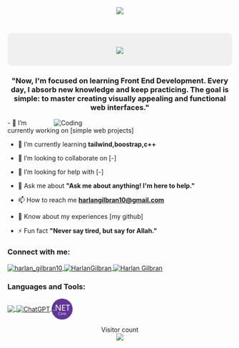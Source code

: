 <p align="center">
  <img src="https://profile-counter.glitch.me/HarlanGilbran/count.svg" />
</p>

<h1 align="center" style="background-color:#f0f0f0;padding:20px;border-radius:10px;">
    <img src="https://readme-typing-svg.herokuapp.com/?font=Righteous&size=35&center=true&vCenter=true&width=500&height=70&duration=4000&lines=Hi+There!+👋;+I'm+Harlan+Gilbran!;" />
</h1>

<h3 align="center">"Now, I'm focused on learning Front End Development. Every day, I absorb new knowledge and keep practicing. The goal is simple: to master creating visually appealing and functional web interfaces."</h3>
<img align="right" alt="Coding" width="400" src="https://i.pinimg.com/originals/54/e3/7d/54e37d8074ebcde1d96c77d7b2a7f310.gif">
- 🔭 I’m currently working on [simple web projects]

- 🌱 I’m currently learning **tailwind,boostrap,c++**

- 👯 I’m looking to collaborate on [-]

- 🤝 I’m looking for help with [-]

- 💬 Ask me about **"Ask me about anything! I'm here to help."**

- 📫 How to reach me **harlangilbran10@gmail.com**

- 📄 Know about my experiences [my github]

- ⚡ Fun fact **"Never say tired, but say for Allah."**

<h3 align="left">Connect with me:</h3>

<p align="left">
    <a href="https://instagram.com/harlan_gilbran10" target="_blank" rel="noreferrer">
        <img align="center" src="https://raw.githubusercontent.com/rahuldkjain/github-profile-readme-generator/master/src/images/icons/Social/instagram.svg" alt="harlan_gilbran10" height="40" width="40" />
    </a>
    <a href="https://github.com/HarlanGilbran" target="_blank" rel="noreferrer">
        <img align="center" src="https://skillicons.dev/icons?i=github" alt="HarlanGilbran" height="40" width="40" />
    </a>
    <a href="https://www.linkedin.com/in/harlan-gilbran-b40a41317/" target="_blank" rel="noreferrer">
        <img align="center" src="https://skillicons.dev/icons?i=linkedin" alt="Harlan Gilbran" height="40 width="40" />
    </a>
</p>


<h3 align="left">Languages and Tools:</h3>
<p align="left">
 <a href="https://skillicons.dev">
    <img src="https://skillicons.dev/icons?i=html,css,js,cpp,mysql,php,tailwind,nodejs,git,github,bootstrap,vscode width="45" height="47" style="vertical-align: middle;" />
  </a>
  <a href="https://www.openai.com/">
    <img src="https://upload.wikimedia.org/wikipedia/commons/0/04/ChatGPT_logo.svg" alt="ChatGPT" width="45" height="47" style="vertical-align: middle;"/>
  </a>
 <a href="https://dotnet.microsoft.com/">
    <img src="https://raw.githubusercontent.com/devicons/devicon/master/icons/dotnetcore/dotnetcore-original.svg" alt="VB.NET Core" width="47" height="47" style="vertical-align: middle;"/>
  </a>
</p>

<p align="center">
  Visitor count<br>
  <img src="https://profile-counter.glitch.me/HarlanGilbran/count.svg" />
</p>
